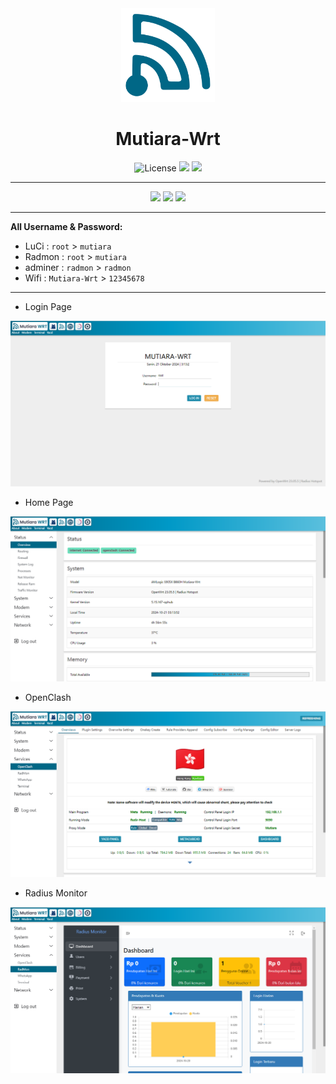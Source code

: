 <div align="center">
  <img src="images/logo.svg" alt="logo" width="150">
  <h1>Mutiara-Wrt</h1>
</div>

<div align="center">
  <img alt="License" src="https://img.shields.io/github/license/Maizil41/Mutiara-Wrt?style=for-the-badge&logo=github">
  <a target="_blank" href="https://github.com/Maizil41/Mutiara-Wrt/releases"><img src="https://img.shields.io/github/release/Maizil41/Mutiara-Wrt?style=for-the-badge&logo=Openwrt"></a>
  <a target="_blank" href="https://github.com/Maizil41/Mutiara-Wrt/releases"><img src="https://img.shields.io/github/downloads/Maizil41/Mutiara-Wrt/total?style=for-the-badge&logo=Openwrt"></a>
</div>
<hr/>
<p align="center">
<a href="https://t.me/mutiarawrt"><img src="https://img.shields.io/badge/Telegram--Channel-2CA5E0?style=for-the-badge&logo=telegram&logoColor=white"></a>
<a href="https://www.youtube.com/@mutiara-wrt"><img src="https://img.shields.io/badge/Youtube--Channel-e02c2c?style=for-the-badge&logo=youtube&logoColor=white"></a>
<a href="https://t.me/mutiara_wrt"><img src="https://img.shields.io/badge/Telegram--Groups-2CA5E0?style=for-the-badge&logo=telegram&logoColor=white"></a>
</p>
<hr/>

**All Username & Password:**
* LuCi : ```root``` > ```mutiara```
* Radmon : ```root``` > ```mutiara```
* adminer : ```radmon``` > ```radmon```
* Wifi : ```Mutiara-Wrt``` > ```12345678```

<hr/>

* Login Page
<p align="center">
    <img src="/images/login.png">
</p>

* Home Page
<p align="center">
    <img src="/images/home.png">
</p>

* OpenClash
<p align="center">
    <img src="/images/openclash.png">
</p>

* Radius Monitor
<p align="center">
    <img src="/images/radmon.png">
</p>
